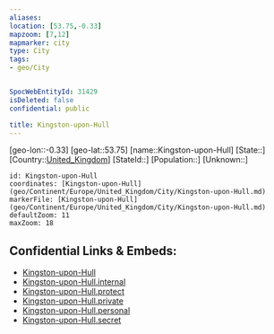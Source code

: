 ```yaml
---
aliases: 
location: [53.75,-0.33]
mapzoom: [7,12] 
mapmarker: city 
type: City
tags:
- geo/City


SpocWebEntityId: 31429
isDeleted: false
confidential: public

title: Kingston-upon-Hull
---
```

[geo-lon::-0.33]
[geo-lat::53.75]
[name::Kingston-upon-Hull]
[State::]
[Country::[United_Kingdom](geo/Continent/Europe/United_Kingdom.md)]
[StateId::]
[Population::]
[Unknown::]


```leaflet
id: Kingston-upon-Hull
coordinates: [Kingston-upon-Hull](geo/Continent/Europe/United_Kingdom/City/Kingston-upon-Hull.md)
markerFile: [Kingston-upon-Hull](geo/Continent/Europe/United_Kingdom/City/Kingston-upon-Hull.md)
defaultZoom: 11 
maxZoom: 18
```


## Confidential Links & Embeds: 
- [Kingston-upon-Hull](../../../../../../_public/geo/Continent/Europe/United_Kingdom/City/Kingston-upon-Hull.md) 
- [Kingston-upon-Hull.internal](../../../../../../_internal/geo/Continent/Europe/United_Kingdom/City/Kingston-upon-Hull.internal.md) 
- [Kingston-upon-Hull.protect](../../../../../../_protect/geo/Continent/Europe/United_Kingdom/City/Kingston-upon-Hull.protect.md) 
- [Kingston-upon-Hull.private](../../../../../../_private/geo/Continent/Europe/United_Kingdom/City/Kingston-upon-Hull.private.md) 
- [Kingston-upon-Hull.personal](../../../../../../_personal/geo/Continent/Europe/United_Kingdom/City/Kingston-upon-Hull.personal.md) 
- [Kingston-upon-Hull.secret](../../../../../../_secret/geo/Continent/Europe/United_Kingdom/City/Kingston-upon-Hull.secret.md) 
